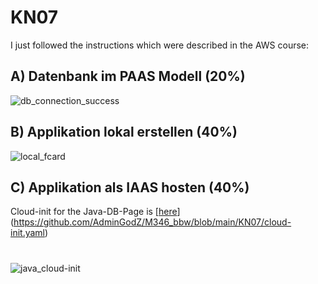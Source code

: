 # KN07

I just followed the instructions which were described in the AWS course:

## A) Datenbank im PAAS Modell (20%)
![db_connection_success](https://github.com/user-attachments/assets/983e5062-7a63-43a1-8aca-30ad0a11eecb)

## B) Applikation lokal erstellen (40%)
![local_fcard](https://github.com/user-attachments/assets/a55940e3-884b-40d2-aaf1-d23ed1900394)

## C) Applikation als IAAS hosten (40%)
Cloud-init for the Java-DB-Page is [[here](https://github.com/AdminGodZ/M346_bbw/tree/main/KN07)](https://github.com/AdminGodZ/M346_bbw/blob/main/KN07/cloud-init.yaml)
#
![java_cloud-init](https://github.com/user-attachments/assets/4cd356a6-b604-4b65-af32-f4e3f7ee7381)
